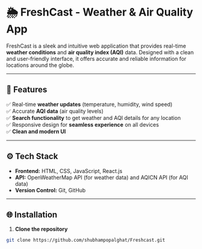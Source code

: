 # 🌦️ FreshCast - Weather & Air Quality App

FreshCast is a sleek and intuitive web application that provides real-time **weather conditions** and **air quality index (AQI)** data. Designed with a clean and user-friendly interface, it offers accurate and reliable information for locations around the globe.

---

## 🚀 **Features**
✅ Real-time **weather updates** (temperature, humidity, wind speed)  
✅ Accurate **AQI data** (air quality levels)  
✅ **Search functionality** to get weather and AQI details for any location  
✅ Responsive design for **seamless experience** on all devices  
✅ **Clean and modern UI**  

---

## ⚙️ **Tech Stack**
- **Frontend:** HTML, CSS, JavaScript, React.js  
- **API:** OpenWeatherMap API (for weather data) and AQICN API (for AQI data)  
- **Version Control:** Git, GitHub  

---

## 🌐 **Installation**

1. **Clone the repository**
```bash
git clone https://github.com/shubhampopalghat/Freshcast.git
